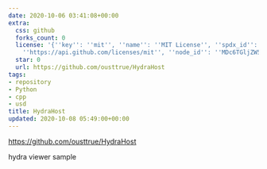 ```yaml
---
date: 2020-10-06 03:41:08+00:00
extra:
  css: github
  forks_count: 0
  license: '{''key'': ''mit'', ''name'': ''MIT License'', ''spdx_id'': ''MIT'', ''url'':
    ''https://api.github.com/licenses/mit'', ''node_id'': ''MDc6TGljZW5zZTEz''}'
  star: 0
  url: https://github.com/ousttrue/HydraHost
tags:
- repository
- Python
- cpp
- usd
title: HydraHost
updated: 2020-10-08 05:49:00+00:00
---
```


<https://github.com/ousttrue/HydraHost>

hydra viewer sample

